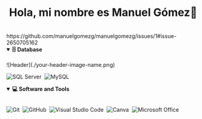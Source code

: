<div align="center">
<h1>Hola, mi nombre es Manuel Gómez👋</h1>
</div>
<br>
https://github.com/manuelgomezg/manuelgomezg/issues/1#issue-2650705162
<details open>
<summary><b>🗄️ Database</b></summary>
<br>
![Header](./your-header-image-name.png)

![SQL Server](https://img.shields.io/badge/-SQL%20Server-CC2927?style=for-the-badge&logo=microsoft-sql-server&logoColor=white)&nbsp;
![MySQL](https://img.shields.io/badge/-MySQL-00000F?style=for-the-badge&logo=mysql)&nbsp;
</details>

<details open>
<summary><b>💻 Software and Tools</b></summary>
<br>

![Git](https://img.shields.io/badge/-Git-F05032?style=for-the-badge&logo=git&logoColor=white)&nbsp;
![GitHub](https://img.shields.io/badge/-GitHub-181717?style=for-the-badge&logo=github)&nbsp;
![Visual Studio Code](https://img.shields.io/badge/-VSCODE-007ACC?style=for-the-badge&&logo=visual-studio-code&logoColor=white)&nbsp;
![Canva](https://img.shields.io/badge/-Canva-00C4CC?style=for-the-badge&logo=canva&logoColor=white)&nbsp;
![Microsoft Office](https://img.shields.io/badge/-MS%20Office-D83B01?style=for-the-badge&logo=microsoft-office&logoColor=white)&nbsp;
</details>

<br>
</div>

<!--
**manuelgomezg/manuelgomezg** is a ✨ _special_ ✨ repository because its `README.md` (this file) appears on your GitHub profile.

Here are some ideas to get you started:

- 🔭 I’m currently working on ...
- 🌱 I’m currently learning ...
- 👯 I’m looking to collaborate on ...
- 🤔 I’m looking for help with ...
- 💬 Ask me about ...
- 📫 How to reach me: ...
- 😄 Pronouns: ...
- ⚡ Fun fact: ...
-->
